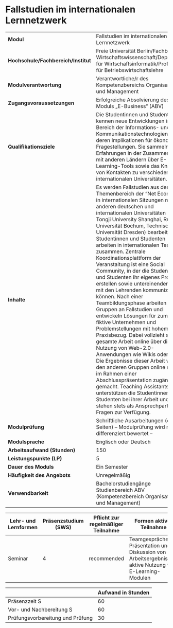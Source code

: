 # Fallstudien im internationalen Lernnetzwerk
|                                    |   |
|------------------------------------|---|
|**Modul**                           | Fallstudien im internationalen Lernnetzwerk |
|**Hochschule/Fachbereich/Institut** | Freie Universität Berlin/Fachbereich Wirtschaftswissenschaft/Department für Wirtschaftsinformatik/Professur für Betriebswirtschaftslehre |
|**Modulverantwortung**              | Verantwortliche/r des Kompetenzbereichs Organisation und Management |
|**Zugangsvoraussetzungen**          | Erfolgreiche Absolvierung des Moduls „E-Business“ (ABV) |
|**Qualifikationsziele**             | Die Studentinnen und Studenten kennen neue Entwicklungen im Bereich der Informations- und Kommunikationstechnologien sowie deren Implikationen für ökonomische Fragestellungen. Sie sammeln Erfahrungen in der Zusammenarbeit mit anderen Ländern über E-Learning-Tools sowie das Knüpfen von Kontakten zu verschiedenen internationalen Universitäten. |
|**Inhalte**                         | Es werden Fallstudien aus dem Themenbereich der “Net Economy” in internationalen Sitzungen mit anderen deutschen und internationalen Universitäten (z. B. Tongji University Shanghai, Ruhr-Universität Bochum, Technische Universität Dresden) bearbeitet. Die Studentinnen und Studenten arbeiten in internationalen Teams zusammen. Zentrale Koordinationsplattform der Veranstaltung ist eine Social Community, in der die Studentinnen und Studenten ihr eigenes Profil erstellen sowie untereinender und mit den Lehrenden kommunizieren können. Nach einer Teambildungsphase arbeiten die Gruppen an Fallstudien und entwickeln Lösungen für zumeist fiktive Unternehmen und Problemstellungen mit hohem Praxisbezug. Dabei vollzieht sich die gesamte Arbeit online über die Nutzung von Web-2.0-Anwendungen wie Wikis oder Blogs. Die Ergebnisse dieser Arbeit werden den anderen Gruppen online sowie im Rahmen einer Abschlusspräsentation zugänglich gemacht. Teaching Assistants unterstützen die Studentinnen und Studenten bei ihrer Arbeit und stehen stets als Ansprechpartner für Fragen zur Verfügung. |
|**Modulprüfung**                    | Schriftliche Ausarbeitungen (ca. 8 Seiten) – Modulprüfung wird nicht differenziert bewertet – |
|**Modulsprache**                    | Englisch oder Deutsch |
|**Arbeitsaufwand (Stunden)**        | 150 |
|**Leistungspunkte (LP)**            | 5 |
|**Dauer des Moduls**                | Ein Semester |
|**Häufigkeit des Angebots**         | Unregelmäßig |
|**Verwendbarkeit**                  | Bachelorstudiengänge Studienbereich ABV (Kompetenzbereich Organisation und Management) |

| Lehr- und Lernformen | Präsenzstudium <br> (SWS) | Pflicht zur regelmäßiger Teilnahme | Formen aktiver Teilnahme |
| ---------------------|---------------------------|------------------------------------|------------------------- |
| Seminar              | 4                         | recommended                        | Teamgespräche, Präsentation und Diskussion von Arbeitsergebnissen, aktive Nutzung von E-Learning- Modulen |

|   | Aufwand in Stunden |
| - |--------------------|
| Präsenzzeit S                            | 60    |
| Vor- und Nachbereitung S                 | 60    |
| Prüfungsvorbereitung und Prüfung         | 30    |
